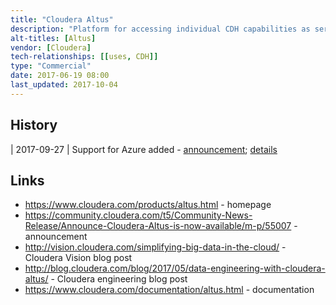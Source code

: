 ```yaml
---
title: "Cloudera Altus"
description: "Platform for accessing individual CDH capabilities as services, with the first capabilities supported being the execution of Spark, MapReduce or Hive (over MapReduce or Spark) jobs using managed CDH clusters on AWS and Azure cloud infrastructure over data in Amazon S3 or Azure Data Lake Storage (ADLS).  Jobs run on clusters within a defined AWS or Azure environment, which can be transient (created and terminated on demand) or persistent, with each cluster supporting one service type (Hive, Spark, MapReduce) with a fixed node count.  Jobs can then be queued individually or in batch for execution against an existing cluster or against a dynamically created cluster, with jobs specified either by uploading a JAR to S3 (for Spark or MapReduce) or via a Hive script (either directly uploaded or uploaded to S3), and the ability to either halt or continue the queue on job failure.  Supports access to clusters via SSH, read only access to Cloudera Manager, a SOCKS proxy to cluster web UIs (including the CM admin console, YARN history server and Spark history server), and access to server and workload logs (including the ability to write these to S3 for access after clusters have been terminated).  All nodes managed by Altus are tagged with the cluster name and node role (master, worker or Cloudera Manager) and bootstrap scripts can be specified for execution on nodes after cluster startup.  Supports a web based UI and (Python) CLI, with full user authentication and role based access management, and integration with AWS security.  Stated plan is to expand support to other cloud service providers (for example Azure and Google Cloud), and other CDH services (for example Data Science workloads).  Launched in May 2017, with per node / per hour pricing."
alt-titles: [Altus]
vendor: [Cloudera]
tech-relationships: [[uses, CDH]]
type: "Commercial"
date: 2017-06-19 08:00
last_updated: 2017-10-04
---
```

## History

| 2017-09-27 | Support for Azure added - [announcement](http://vision.cloudera.com/introducing-cloudera-altus-on-microsoft-azure/); [details](http://blog.cloudera.com/blog/2017/09/cloudera-altus-on-microsoft-azure/)

## Links

* <https://www.cloudera.com/products/altus.html> - homepage
* <https://community.cloudera.com/t5/Community-News-Release/Announce-Cloudera-Altus-is-now-available/m-p/55007> - announcement
* <http://vision.cloudera.com/simplifying-big-data-in-the-cloud/> - Cloudera Vision blog post
* <http://blog.cloudera.com/blog/2017/05/data-engineering-with-cloudera-altus/> - Cloudera engineering blog post
* <https://www.cloudera.com/documentation/altus.html> - documentation